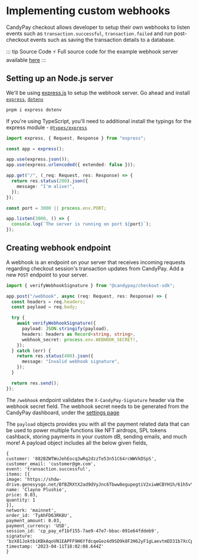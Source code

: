 # Implementing custom webhooks

CandyPay checkout allows developer to setup their own webhooks to listen events such as `transaction.successful`, `transaction.failed` and run post-checkout events such as saving the transaction details to a database.

::: tip Source Code
:zap: Full source code for the example webhook server available [here](https://github.com/candypay/checkout-webhook-example)
:::

## Setting up an Node.js server

We'll be using [express.js](https://expressjs.com/) to setup the webhook server. Go ahead and install [`express`](https://npmjs.com/package/express), [`dotenv`](https://npmjs.com/package/dotenv)

```bash
pnpm i express dotenv
```

If you're using TypeScript, you'll need to additional install the typings for the express module - [`@types/express`](https://npmjs.com/package/@types/express)

```ts
import express, { Request, Response } from "express";

const app = express();

app.use(express.json());
app.use(express.urlencoded({ extended: false }));

app.get("/", (_req: Request, res: Response) => {
  return res.status(200).json({
    message: "I'm alive!",
  });
});

const port = 3000 || process.env.PORT;

app.listen(3000, () => {
  console.log(`The server is running on port ${port}`);
});
```

## Creating webhook endpoint

A webhook is an endpoint on your server that receives incoming requests regarding checkout session's transaction updates from CandyPay. Add a new `POST` endpoint to your server.

```ts
import { verifyWebhookSignature } from "@candypay/checkout-sdk";

app.post("/webhook", async (req: Request, res: Response) => {
  const headers = req.headers;
  const payload = req.body;

  try {
    await verifyWebhookSignature({
      payload: JSON.stringify(payload),
      headers: headers as Record<string, string>,
      webhook_secret: process.env.WEBHOOK_SECRET!,
    });
  } catch (err) {
    return res.status(400).json({
      message: "Invalid webhook signature",
    });
  }

  return res.send();
});
```

The `/webhook` endpoint validates the `X-CandyPay-Signature` header via the webhook secret field. The webhook secret needs to be generated from the CandyPay dashboard, under the [settings page](https://candypay.fun/settings)

The `payload` objects provides you with all the payment related data that can be used to power multiple functions like NFT airdrops, SPL tokens cashback, storing payments in your custom dB, sending emails, and much more! A payload object includes all the below given fields,

```
{
customer: '882BZWTWuJehEocq3wRq2dzzTe53n51C64rcWWVkDSpS',
customer_email: 'customer@gm.com',
event: 'transaction.successful',
items: [{
image: 'https://shdw-drive.genesysgo.net/BfBZRXtX2ad9dVyJnc6Tbww8egupegtiV2xiwWCBYH1h/61h5vYyRsjL._SL1212_.jpg';,
name: 'Clayno Plushie',
price: 0.03,
quantity: 1
}],
network: 'mainnet',
order_id: 'TyAhFD63RK8U',
payment_amount: 0.03,
payment_currency: 'USD',
session_id: 'cp_pay_ef1bf155-7ae9-47e7-bbac-091e64fddeb9',
signature: 'bzX81JoktbiKBkAqoVN1EAPFF9H6YfdcqeGez4d9SD9k8F2H62yF1gLaevtmED31b7XcCpWgRJhYMxhfQSFSThc',
timestamp: '2023-04-11T18:02:08.644Z'
}
```
